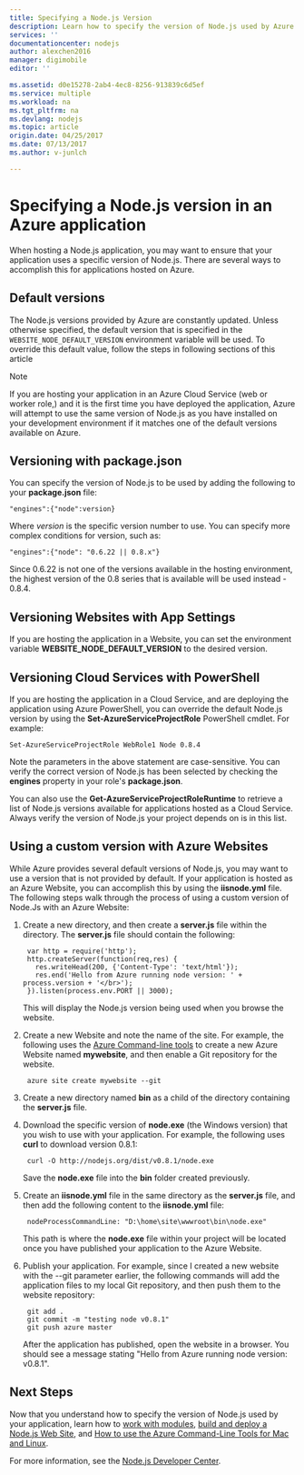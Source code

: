 ```yaml
---
title: Specifying a Node.js Version
description: Learn how to specify the version of Node.js used by Azure Web Sites and Cloud Services
services: ''
documentationcenter: nodejs
author: alexchen2016
manager: digimobile
editor: ''

ms.assetid: d0e15278-2ab4-4ec8-8256-913839c6d5ef
ms.service: multiple
ms.workload: na
ms.tgt_pltfrm: na
ms.devlang: nodejs
ms.topic: article
origin.date: 04/25/2017
ms.date: 07/13/2017
ms.author: v-junlch

---
```

# Specifying a Node.js version in an Azure application
When hosting a Node.js application, you may want to ensure that your application uses a specific version of Node.js. There are several ways to accomplish this for applications hosted on Azure.

## Default versions
The Node.js versions provided by Azure are constantly updated. Unless otherwise specified, the default version that is specified in the `WEBSITE_NODE_DEFAULT_VERSION` environment variable will be used. To override this default value, follow the steps in following sections of this article

> [!NOTE]
> If you are hosting your application in an Azure Cloud Service (web or worker role,) and it is the first time you have deployed the application, Azure will attempt to use the same version of Node.js as you have installed on your development environment if it matches one of the default versions available on Azure.
>
>

## Versioning with package.json
You can specify the version of Node.js to be used by adding the following to your **package.json** file:

    "engines":{"node":version}

Where *version* is the specific version number to use. You can specify more complex conditions for version, such as:

    "engines":{"node": "0.6.22 || 0.8.x"}

Since 0.6.22 is not one of the versions available in the hosting environment, the highest version of the 0.8 series that is available will be used instead - 0.8.4.

## Versioning Websites with App Settings
If you are hosting the application in a Website, you can set the environment variable **WEBSITE_NODE_DEFAULT_VERSION** to the desired version.

## Versioning Cloud Services with PowerShell
If you are hosting the application in a Cloud Service, and are deploying the application using Azure PowerShell, you can override the default Node.js version by using the **Set-AzureServiceProjectRole** PowerShell cmdlet. For example:

    Set-AzureServiceProjectRole WebRole1 Node 0.8.4

Note the parameters in the above statement are case-sensitive.  You can verify the correct version of Node.js has been selected by checking the **engines** property in your role's **package.json**.

You can also use the **Get-AzureServiceProjectRoleRuntime** to retrieve a list of Node.js versions available for applications hosted as a Cloud Service.  Always verify the version of Node.js your project depends on is in this list.

## Using a custom version with Azure Websites
While Azure provides several default versions of Node.js, you may want to use a version that is not provided by default. If your application is hosted as an Azure Website, you can accomplish this by using the **iisnode.yml** file. The following steps walk through the process of using a custom version of Node.Js with an Azure Website:

1. Create a new directory, and then create a **server.js** file within the directory. The **server.js** file should contain the following:

        var http = require('http');
        http.createServer(function(req,res) {
          res.writeHead(200, {'Content-Type': 'text/html'});
          res.end('Hello from Azure running node version: ' + process.version + '</br>');
        }).listen(process.env.PORT || 3000);

    This will display the Node.js version being used when you browse the website.
2. Create a new Website and note the name of the site. For example, the following uses the [Azure Command-line tools] to create a new Azure Website named **mywebsite**, and then enable a Git repository for the website.

        azure site create mywebsite --git
3. Create a new directory named **bin** as a child of the directory containing the **server.js** file.
4. Download the specific version of **node.exe** (the Windows version) that you wish to use with your application. For example, the following uses **curl** to download version 0.8.1:

        curl -O http://nodejs.org/dist/v0.8.1/node.exe

    Save the **node.exe** file into the **bin** folder created previously.
5. Create an **iisnode.yml** file in the same directory as the **server.js** file, and then add the following content to the **iisnode.yml** file:

        nodeProcessCommandLine: "D:\home\site\wwwroot\bin\node.exe"

    This path is where the **node.exe** file within your project will be located once you have published your application to the Azure Website.
6. Publish your application. For example, since I created a new website with the --git parameter earlier, the following commands will add the application files to my local Git repository, and then push them to the website repository:

        git add .
        git commit -m "testing node v0.8.1"
        git push azure master

    After the application has published, open the website in a browser. You should see a message stating "Hello from Azure running node version: v0.8.1".

## Next Steps
Now that you understand how to specify the version of Node.js used by your application, learn how to [work with modules], [build and deploy a Node.js Web Site](app-service-web/app-service-web-get-started-nodejs.md), and [How to use the Azure Command-Line Tools for Mac and Linux].

For more information, see the [Node.js Developer Center](/develop/nodejs/).

[How to use the Azure Command-Line Tools for Mac and Linux]:cli-install-nodejs.md
[Azure Command-line tools]:cli-install-nodejs.md
[work with modules]: nodejs-use-node-modules-azure-apps.md
[build and deploy a Node.js Web Site]: app-service-web/app-service-web-get-started-nodejs.md

